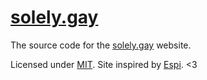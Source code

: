 # [solely.gay](https://solely.gay)
The source code for the [solely.gay](https://solely.gay) website.

Licensed under [MIT](https://github.com/solelychloe/solely.gay/blob/main/LICENSE).   Site inspired by [Espi](https://espi.me). <3
